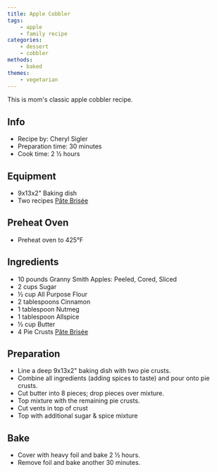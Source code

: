 ```yaml
---
title: Apple Cobbler
tags:
    - apple
    - family recipe
categories: 
    - dessert
    - cobbler
methods:
    - baked
themes:
    - vegetarian
---
```


This is mom's classic apple cobbler recipe.

## Info

-   Recipe by: Cheryl Sigler
-   Preparation time: 30 minutes
-   Cook time: 2 ½ hours

## Equipment

-   9x13x2" Baking dish
-   Two recipes [Pâte Brisée](/recipes/pate_brisee)

## Preheat Oven

-   Preheat oven to 425°F

## Ingredients

-   10 pounds Granny Smith Apples: Peeled, Cored, Sliced
-   2 cups Sugar
-   ½ cup All Purpose Flour
-   2 tablespoons Cinnamon
-   1 tablespoon Nutmeg
-   1 tablespoon Allspice
-   ½ cup Butter
-   4 Pie Crusts [Pâte Brisée](/recipes/pate_brisee)

## Preparation

-   Line a deep 9x13x2" baking dish with two pie crusts.
-   Combine all ingredients (adding spices to taste) and pour onto pie
    crusts.
-   Cut butter into 8 pieces; drop pieces over mixture.
-   Top mixture with the remaining pie crusts.
-   Cut vents in top of crust
-   Top with additional sugar & spice mixture

## Bake

-   Cover with heavy foil and bake 2 ½ hours.
-   Remove foil and bake another 30 minutes.